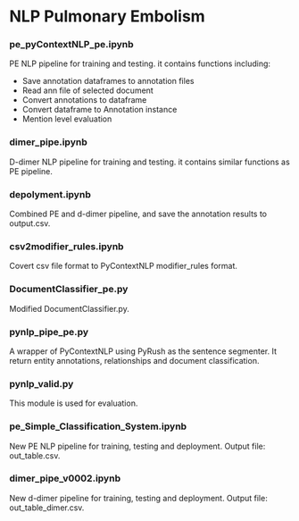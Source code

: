 # NLP Pulmonary Embolism 


### pe_pyContextNLP_pe.ipynb
PE NLP pipeline for training and testing. it contains functions including: 
* Save annotation dataframes to annotation files 
* Read ann file of selected document
* Convert annotations to dataframe
* Convert dataframe to Annotation instance
* Mention level evaluation

### dimer_pipe.ipynb
D-dimer NLP pipeline for training and testing. it contains similar functions as PE pipeline.

### depolyment.ipynb
Combined PE and d-dimer pipeline, and save the annotation results to output.csv.

### csv2modifier_rules.ipynb
Covert csv file format to PyContextNLP modifier_rules format.

### DocumentClassifier_pe.py
Modified DocumentClassifier.py.

### pynlp_pipe_pe.py
A wrapper of PyContextNLP using PyRush as the sentence segmenter. It return entity annotations, relationships and document classification. 

### pynlp_valid.py
This module is used for evaluation.


### pe_Simple_Classification_System.ipynb
New PE NLP pipeline for training, testing and deployment.
Output file: out_table.csv.

### dimer_pipe_v0002.ipynb
New d-dimer pipeline for training, testing and deployment.
Output file: out_table_dimer.csv.
